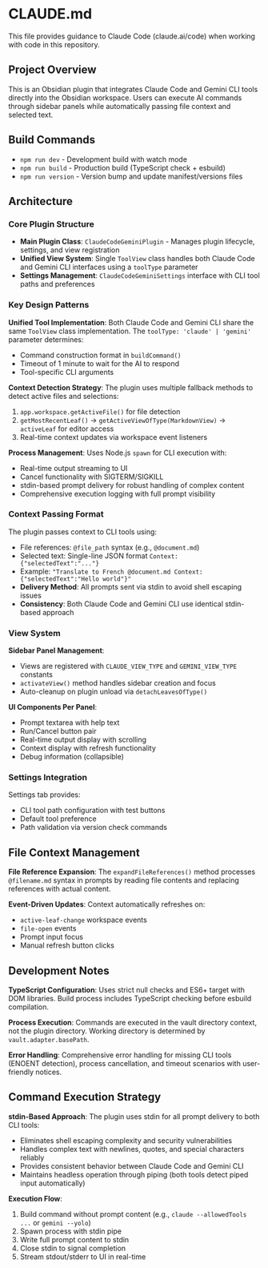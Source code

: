 # CLAUDE.md

This file provides guidance to Claude Code (claude.ai/code) when working with code in this repository.

## Project Overview

This is an Obsidian plugin that integrates Claude Code and Gemini CLI tools directly into the Obsidian workspace. Users can execute AI commands through sidebar panels while automatically passing file context and selected text.

## Build Commands

- `npm run dev` - Development build with watch mode
- `npm run build` - Production build (TypeScript check + esbuild)
- `npm run version` - Version bump and update manifest/versions files

## Architecture

### Core Plugin Structure
- **Main Plugin Class**: `ClaudeCodeGeminiPlugin` - Manages plugin lifecycle, settings, and view registration
- **Unified View System**: Single `ToolView` class handles both Claude Code and Gemini CLI interfaces using a `toolType` parameter
- **Settings Management**: `ClaudeCodeGeminiSettings` interface with CLI tool paths and preferences

### Key Design Patterns

**Unified Tool Implementation**: Both Claude Code and Gemini CLI share the same `ToolView` class implementation. The `toolType: 'claude' | 'gemini'` parameter determines:
- Command construction format in `buildCommand()`
- Timeout of 1 minute to wait for the AI to respond
- Tool-specific CLI arguments

**Context Detection Strategy**: The plugin uses multiple fallback methods to detect active files and selections:
1. `app.workspace.getActiveFile()` for file detection
2. `getMostRecentLeaf()` → `getActiveViewOfType(MarkdownView)` → `activeLeaf` for editor access
3. Real-time context updates via workspace event listeners

**Process Management**: Uses Node.js `spawn` for CLI execution with:
- Real-time output streaming to UI
- Cancel functionality with SIGTERM/SIGKILL
- stdin-based prompt delivery for robust handling of complex content
- Comprehensive execution logging with full prompt visibility

### Context Passing Format

The plugin passes context to CLI tools using:
- File references: `@file_path` syntax (e.g., `@document.md`)
- Selected text: Single-line JSON format `Context: {"selectedText":"..."}`
- Example: `"Translate to French @document.md Context: {"selectedText":"Hello world"}"`
- **Delivery Method**: All prompts sent via stdin to avoid shell escaping issues
- **Consistency**: Both Claude Code and Gemini CLI use identical stdin-based approach

### View System

**Sidebar Panel Management**:
- Views are registered with `CLAUDE_VIEW_TYPE` and `GEMINI_VIEW_TYPE` constants
- `activateView()` method handles sidebar creation and focus
- Auto-cleanup on plugin unload via `detachLeavesOfType()`

**UI Components Per Panel**:
- Prompt textarea with help text
- Run/Cancel button pair
- Real-time output display with scrolling
- Context display with refresh functionality
- Debug information (collapsible)

### Settings Integration

Settings tab provides:
- CLI tool path configuration with test buttons
- Default tool preference
- Path validation via version check commands

## File Context Management

**File Reference Expansion**: The `expandFileReferences()` method processes `@filename.md` syntax in prompts by reading file contents and replacing references with actual content.

**Event-Driven Updates**: Context automatically refreshes on:
- `active-leaf-change` workspace events
- `file-open` events  
- Prompt input focus
- Manual refresh button clicks

## Development Notes

**TypeScript Configuration**: Uses strict null checks and ES6+ target with DOM libraries. Build process includes TypeScript checking before esbuild compilation.

**Process Execution**: Commands are executed in the vault directory context, not the plugin directory. Working directory is determined by `vault.adapter.basePath`.

**Error Handling**: Comprehensive error handling for missing CLI tools (ENOENT detection), process cancellation, and timeout scenarios with user-friendly notices.

## Command Execution Strategy

**stdin-Based Approach**: The plugin uses stdin for all prompt delivery to both CLI tools:
- Eliminates shell escaping complexity and security vulnerabilities
- Handles complex text with newlines, quotes, and special characters reliably
- Provides consistent behavior between Claude Code and Gemini CLI
- Maintains headless operation through piping (both tools detect piped input automatically)

**Execution Flow**:
1. Build command without prompt content (e.g., `claude --allowedTools ...` or `gemini --yolo`)
2. Spawn process with stdin pipe
3. Write full prompt content to stdin
4. Close stdin to signal completion
5. Stream stdout/stderr to UI in real-time